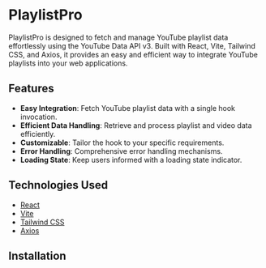 # PlaylistPro

PlaylistPro is designed to fetch and manage YouTube playlist data effortlessly using the YouTube Data API v3. Built with React, Vite, Tailwind CSS, and Axios, it provides an easy and efficient way to integrate YouTube playlists into your web applications.

## Features

- **Easy Integration**: Fetch YouTube playlist data with a single hook invocation.
- **Efficient Data Handling**: Retrieve and process playlist and video data efficiently.
- **Customizable**: Tailor the hook to your specific requirements.
- **Error Handling**: Comprehensive error handling mechanisms.
- **Loading State**: Keep users informed with a loading state indicator.

## Technologies Used

- [React](https://reactjs.org/)
- [Vite](https://vitejs.dev/)
- [Tailwind CSS](https://tailwindcss.com/)
- [Axios](https://axios-http.com/)

## Installation


